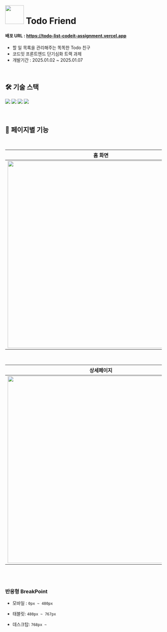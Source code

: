 # <img width="60" src = "https://github.com/user-attachments/assets/b9cb342a-1fe7-464a-9a56-76757e5fc93c"/> Todo Friend

#### 배포 URL : https://todo-list-codeit-assignment.vercel.app

- 할 일 목록을 관리해주는 똑똑한 Todo 친구
- 코드잇 프론트엔드 단기심화 트랙 과제
- 개발기간 : 2025.01.02 ~ 2025.01.07

<br />

## 🛠️ 기술 스택

<div>
<img src="https://img.shields.io/badge/Next.js-000000?style=flat-square&logo=Next.js&logoColor=white"/>
<img src="https://img.shields.io/badge/TypeScript-3178C6?style=flat-square&logo=TypeScript&logoColor=white">
<img src="https://img.shields.io/badge/vercel-f28213.svg?style=flat-square&logo=vercel&logoColor=white">
<img src="https://img.shields.io/badge/NPM-%23CB3837.svg?style=flat-square&logo=npm&logoColor=white"> 
</div>

<br>
<br />

## 📖 페이지별 기능

<br>

| 홈 화면                                                                                                     |
| ----------------------------------------------------------------------------------------------------------- |
| <img src="https://github.com/user-attachments/assets/5489dd12-3a95-451b-907f-272e73f190af" width = "600" /> |

<br />

| 상세페이지                                                                                                  |
| ----------------------------------------------------------------------------------------------------------- |
| <img src="https://github.com/user-attachments/assets/cdb39498-4b75-4ccb-9459-c08ecee1b33b" width = "600" /> |

<br />
<br />

### 반응형 BreakPoint

- 모바일 : `0px ~ 480px`

- 태블릿: `480px ~ 767px`

- 데스크탑: `768px ~`
